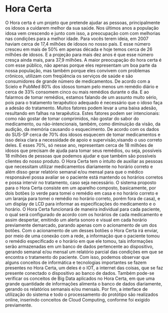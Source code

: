 # Hora Certa

O Hora certa é um projeto que pretende ajudar as pessoas, principalmente os idosos a cuidarem melhor da sua saúde. Nos últimos anos a população idosa vem crescendo e junto com isso, a preocupação com com melhorias nas condições para a melhor idade.
	Para vocês terem ideia, em 2007 haviam cerca de 17,4 milhões de idosos no nosso país. E esse número cresceu em mais de 50% em apenas década e hoje temos cerca de 26 milhões de idosos. E a projeção para mais dez anos é que esse número cresça ainda mais, para 37,9 milhões. 
	A maior preocupação do hora certa é com esse público, não apenas porque eles representam um boa parte da nossa população, mas também porque eles convivem com problemas crônicos, utilizam com freqüência os serviços de saúde e são consumidores de grande número de medicamentos.
	De acordo com a Scielo e PubMed 80% dos idosos tomam pelo menos um remédio diário e cerca de 33% consomem cinco ou mais remédios durante o dia. 
	E ao falarmos de tomar remédios, estamos falando de um assunto muito sério, pois para o tratamento terapêutico adequado é necessário que o idoso faça a adesão do tratamento. Muitos fatores podem levar a uma baixa adesão, resultando em falhas na terapêutica. Estes fatores podem ser intencionais: como não gostar de tomar comprimidos, não gostar do sabor do medicamento, ou não-intencionais, também, como diminuição da visão, da audição, da memória causando o esquecimento.
	De acordo com os dados do SUS-SP cerca de 70% dos idosos esquecem de tomar medicamentos e isso deixa clara a necessidade de apoio e supervisão,visando o uso correto deles. 
	E esses 70%, só nesse ano, representam cerca de 18 milhões de idosos que precisam de ajuda para tomar seus remédios, ou seja, possíveis 18 milhões de pessoas que podemos ajudar e que também são possíveis clientes do nosso produto.
	O Hora Certa tem o intuito de auxiliar as pessoas que necessitam utilizar medicamentos diariamente no horário correto e além disso gerar relatório semanal e/ou mensal para que o médico responsável possa avaliar se o paciente está mantendo os horários corretos e possa intervir no tratamento, caso seja necessário.
	O sistema proposto para o Hora Certa consiste em um aparelho composto, basicamente, por dois botões (o verde para tomei o remédio em casa e no horário correto e um laranja para tomei o remédio no horário correto, porém fora de casa), e um display de LCD para informar as especificações do medicamento e o horário.
	O Hora Certa funcionará de maneira individual para cada paciente, o qual será configurado de acordo com os horários de cada medicamento e assim despertar, emitindo um alerta sonoro e visual em cada horário previamente demarcado, parando apenas com o acionamento de um dos botões.
	Com o acionamento de um desses botões o Hora Certa irá enviar, por meio de uma conexão com a rede, a informação que o paciente tomou o remédio especificado e o horário em que ele tomou, tais informações serão armazenadas em um banco de dados pertencente ao dispositivo, gerando semanal e/ou mensal um relatório parcial das condições em que se encontra o tratamento do paciente. 
	Com isso, podemos observar que alguns conceitos de informática e tecnologias importantes se fazem presentes no Hora Certa, um deles é o IOT, a internet das coisas, que se faz presente conectado o dispositivo ao banco de dados.
	Também pode-se  verificar os conceitos de Big Data aplicados no Hora Certa, em que uma grande quantidade de informações alimenta o banco de dados diariamente, gerando os relatórios semanais e/ou mensais.
	Por fim, a interface de utilização do sistema e todo o processamento do protótipo são realizados online, inserindo conceitos de Cloud Computing, conforme foi exigido previamente.


